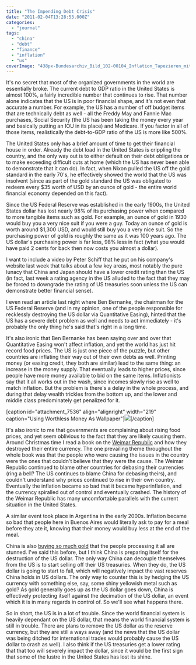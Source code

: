 ```yaml
---
title: "The Impending Debt Crisis"
date: "2011-02-04T13:28:53.000Z"
categories: 
  - "journal"
tags: 
  - "china"
  - "debt"
  - "finance"
  - "inflation"
  - "us"
coverImage: "438px-Bundesarchiv_Bild_102-00104_Inflation_Tapezieren_mit_Geldscheinen.jpg"
---
```


It's no secret that most of the organized governments in the world are essentially broke. The current debt to GDP ratio in the United States is almost 100%, a fairly incredible number that continues to rise. That number alone indicates that the US is in poor financial shape, and it's not even that accurate a number. For example, the US has a number of off budget items that are technically debt as well - all the Freddy May and Fannie Mac purchases, Social Security (the US has been taking the money every year and basically putting an IOU in its place) and Medicare. If you factor in all of those items, realistically the debt-to-GDP ratio of the US is more like 500%.

The United States only has a brief amount of time to get their financial house in order. Already the debt load in the United States is crippling the country, and the only way out is to either default on their debt obligations or to make exceeding difficult cuts at home (which the US has never been able to demonstrate that it can do). In fact, when Nixon pulled the US off the gold standard in the early 70's, he effectively showed the world that the US was insolvent (since as part of the gold standard the US was obligated to redeem every $35 worth of USD by an ounce of gold - the entire world financial economy depended on this fact).

Since the US Federal Reserve was established in the early 1900s, the United States dollar has lost nearly 98% of its purchasing power when compared to more tangible items such as gold. For example, an ounce of gold in 1930 would buy you a very nice suit if you were a guy. Today an ounce of gold is worth around $1,300 USD, and would still buy you a very nice suit. So the purchasing power of gold is roughly the same as it was 100 years ago. The US dollar's purchasing power is far less, 98% less in fact (what you would have paid 2 cents for back then now costs you almost a dollar).

I want to include a video by Peter Schiff that he put on his company's website last week that talks about a few key areas, most notably the pure lunacy that China and Japan should have a lower credit rating than the US (in fact, last week a rating agency in the US alluded to the fact that they may be forced to downgrade the rating of US treasuries soon unless the US can demonstrate better financial sense).

I even read an article last night where Ben Bernanke, the chairman for the US Federal Reserve (and in my opinion, one of the people responsible for recklessly destroying the US dollar via Quantitative Easing), hinted that the US has a severe debt problem as well and needs to act immediately - it's probably the only thing he's said that's right in a long time.

It's also ironic that Ben Bernanke has been saying over and over that Quantitative Easing won't affect inflation, and yet the world has just hit record food prices. The US is just one piece of the puzzle, but other countries are inflating their way out of their own debts as well. Printing money (or easing credit, they both are similar) lead to the same thing: an increase in the money supply. That eventually leads to higher prices, since people have more money available to bid on the same items. Inflationists say that it all works out in the wash, since incomes slowly rise as well to match inflation. But the problem is there's a delay in the whole process, and during that delay wealth trickles from the bottom up, and the lower and middle class predominately get penalized for it.

\[caption id="attachment\_7536" align="alignright" width="219" caption="Using Worthless Money As Wallpaper"\][![](images/438px-Bundesarchiv_Bild_102-00104_Inflation_Tapezieren_mit_Geldscheinen-219x300.jpg)](http://www.migratorynerd.com/wordpress/wp-content/uploads/2011/02/438px-Bundesarchiv_Bild_102-00104_Inflation_Tapezieren_mit_Geldscheinen.jpg)\[/caption\]

It's also ironic to me that governments are complaining about rising food prices, and yet seem oblivious to the fact that they are likely causing them. Around Christmas time I read a book on the [Weimar Republic](http://en.wikipedia.org/wiki/Inflation_in_the_Weimar_Republic) and how they destroyed their entire currency. The one prevailing theme throughout the whole book was that the people who were causing the issues in the country were the ones that couldn't believe that they were the cause. The Weimar Republic continued to blame other countries for debasing their currencies (ring a bell? The US continues to blame China for debasing theirs), and couldn't understand why prices continued to rise in their own country. Eventually the inflation became so bad that it became hyperinflation, and the currency spiralled out of control and eventually crashed. The history of the Weimar Republic has many uncomfortable parallels with the current situation in the United States.

A similar event took place in Argentina in the early 2000s. Inflation became so bad that people here in Buenos Aires would literally ask to pay for a meal before they ate it, knowing that their money would buy less at the end of the meal.

China is also [buying so much gold](http://www.mineweb.com/mineweb/view/mineweb/en/page33?oid=119820&sn=Detail) that the people processing it all are stunned. I've said this before, but I think China is preparing itself for the destruction of the US dollar. The only way China can decouple themselves from the US is to start selling off their US treasuries. When they do, the US dollar is going to start to fall, which will negatively impact the vast reserves China holds in US dollars. The only way to counter this is by hedging the US currency with something else, say, some shiny yellowish metal such as gold? As gold generally goes up as the US dollar goes down, China is effectively protecting itself against the decimation of the US dollar, an event which it is in many regards in control of. So we'll see what happens there.

So in short, the US is in a lot of trouble. Since the world financial system is heavily dependant on the US dollar, that means the world financial system is still in trouble. There are plans to remove the US dollar as the reserve currency, but they are still a ways away (and the news that the US dollar was being ditched for international trades would probably cause the US dollar to crash as well). I also think if the US treasuries get a lower rating that that too will severely impact the dollar, since it would be the first sign that some of the lustre in the United States has lost its shine.
